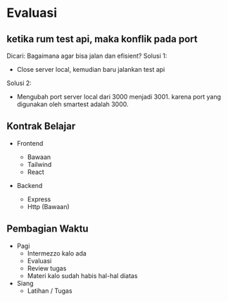 # Evaluasi 

## ketika rum test api, maka konflik pada port
Dicari: Bagaimana agar bisa jalan dan efisient?
Solusi 1:
- Close server local, kemudian baru jalankan test api

Solusi 2: 
- Mengubah port server local dari 3000 menjadi 3001. karena port yang digunakan oleh smartest adalah 3000.

## Kontrak Belajar
- Frontend
    - Bawaan
    - Tailwind
    - React

- Backend
    - Express
    - Http (Bawaan)

## Pembagian Waktu
- Pagi
    - Intermezzo kalo ada
    - Evaluasi
    - Review tugas
    - Materi kalo sudah habis hal-hal diatas
- Siang
    - Latihan / Tugas



